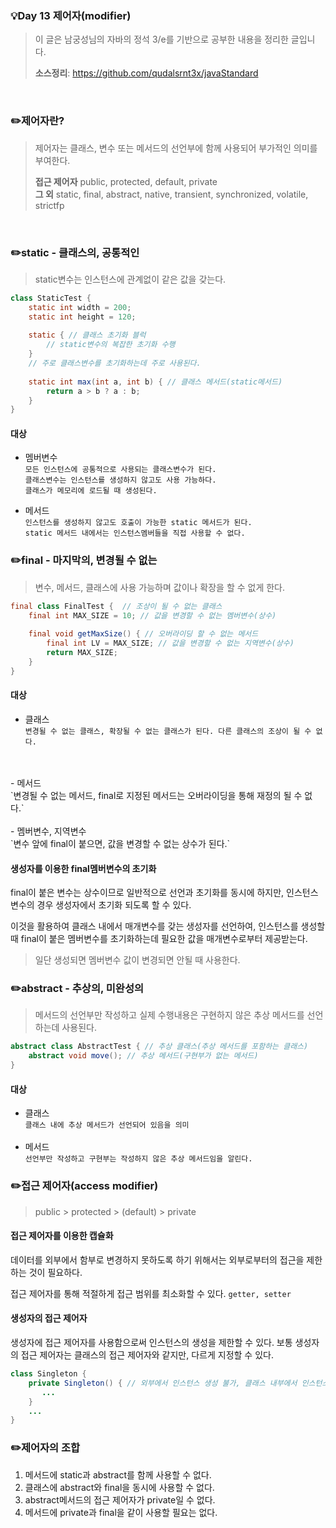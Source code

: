 ### 💡Day 13 제어자(modifier)
> 이 글은 남궁성님의 자바의 정석 3/e를 기반으로 공부한 내용을 정리한 글입니다.
>
> **소스정리**: https://github.com/qudalsrnt3x/javaStandard

<br>

### ✏️제어자란?

> 제어자는 클래스, 변수 또는 메서드의 선언부에 함께 사용되어 부가적인 의미를 부여한다.
>
> **접근 제어자** public, protected, default, private<br>
> **그 외** static, final, abstract, native, transient, synchronized, volatile, strictfp


<br>

### ✏️static - 클래스의, 공통적인

> static변수는 인스턴스에 관계없이 같은 값을 갖는다.

```java
class StaticTest {
    static int width = 200;
    static int height = 120;
    
    static { // 클래스 초기화 블럭
    	// static변수의 복잡한 초기화 수행
    }
    // 주로 클래스변수를 초기화하는데 주로 사용된다.
    
    static int max(int a, int b) { // 클래스 메서드(static메서드)
        return a > b ? a : b;
    }
}
```
#### 대상
- 멤버변수<br>
  `모든 인스턴스에 공통적으로 사용되는 클래스변수가 된다.`<br>
  `클래스변수는 인스턴스를 생성하지 않고도 사용 가능하다.`<br>
  `클래스가 메모리에 로드될 때 생성된다.`

- 메서드<br>
  `인스턴스를 생성하지 않고도 호출이 가능한 static 메서드가 된다.`<br>
  `static 메서드 내에서는 인스턴스멤버들을 직접 사용할 수 없다.`

### ✏️final - 마지막의, 변경될 수 없는

> 변수, 메서드, 클래스에 사용 가능하며 값이나 확장을 할 수 없게 한다.

```java
final class FinalTest {  // 조상이 될 수 없는 클래스
    final int MAX_SIZE = 10; // 값을 변경할 수 없는 멤버변수(상수)
    
    final void getMaxSize() { // 오버라이딩 할 수 없는 메서드
        final int LV = MAX_SIZE; // 값을 변경할 수 없는 지역변수(상수)
        return MAX_SIZE;
    }
}
```
#### 대상
- 클래스<br>
  `변경될 수 없는 클래스, 확장될 수 없는 클래스가 된다. 다른 클래스의 조상이 될 수 없다.`
<br>
<br>
- 메서드<br>
  `변경될 수 없는 메서드, final로 지정된 메서드는 오버라이딩을 통해 재정의 될 수 없다.`
  <br>
  <br>
- 멤버변수, 지역변수<br>
  `변수 앞에 final이 붙으면, 값을 변경할 수 없는 상수가 된다.`

#### 생성자를 이용한 final멤버변수의 초기화

final이 붙은 변수는 상수이므로 일반적으로 선언과 초기화를 동시에 하지만, 인스턴스 변수의 경우 생성자에서 초기화 되도록 할 수 있다.

이것을 활용하여 클래스 내에서 매개변수를 갖는 생성자를 선언하여, 인스턴스를 생성할 때 final이 붙은 멤버변수를 초기화하는데 필요한 값을 매개변수로부터 제공받는다.

>일단 생성되면 멤버변수 값이 변경되면 안될 때 사용한다.

### ✏️abstract - 추상의, 미완성의

> 메서드의 선언부만 작성하고 실제 수행내용은 구현하지 않은 추상 메서드를 선언하는데 사용된다.

```java
abstract class AbstractTest { // 추상 클래스(추상 메서드를 포함하는 클래스)
    abstract void move(); // 추상 메서드(구현부가 없는 메서드)
}
```

#### 대상

- 클래스<Br>
  `클래스 내에 추상 메서드가 선언되어 있음을 의미`
  <br>
  <br>
- 메서드<br>
  `선언부만 작성하고 구현부는 작성하지 않은 추상 메서드임을 알린다.`

### ✏️접근 제어자(access modifier)

> public > protected > (default) > private

#### 접근 제어자를 이용한 캡슐화

데이터를 외부에서 함부로 변경하지 못하도록 하기 위해서는 외부로부터의 접근을 제한하는 것이 필요하다.


접근 제어자를 통해 적절하게 접근 범위를 최소화할 수 있다.
`getter, setter`

#### 생성자의 접근 제어자

생성자에 접근 제어자를 사용함으로써 인스턴스의 생성을 제한할 수 있다. 보통 생성자의 접근 제어자는 클래스의 접근 제어자와 같지만, 다르게 지정할 수 있다.

```java
class Singleton {
    private Singleton() { // 외부에서 인스턴스 생성 불가, 클래스 내부에서 인스턴스 생성
       ...
    }
    ...
}
```

### ✏️제어자의 조합

1. 메서드에 static과 abstract를 함께 사용할 수 없다.
2. 클래스에 abstract와 final을 동시에 사용할 수 없다.
3. abstract메서드의 접근 제어자가 private일 수 없다.
4. 메서드에 private과 final을 같이 사용할 필요는 없다.


